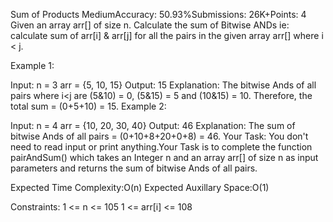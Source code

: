 Sum of Products
MediumAccuracy: 50.93%Submissions: 26K+Points: 4
Given an array arr[] of size n. Calculate the sum of Bitwise ANDs ie: calculate sum of arr[i] & arr[j] for all the pairs in the given array arr[] where i < j.

Example 1:

Input:
n = 3
arr = {5, 10, 15}
Output:
15
Explanation:
The bitwise Ands of all pairs where i<j are (5&10) = 0, (5&15) = 5 and (10&15) = 10.
Therefore, the total sum = (0+5+10) = 15.
Example 2:

Input:
n = 4
arr = {10, 20, 30, 40}
Output:
46
Explanation:
The sum of bitwise Ands 
of all pairs = (0+10+8+20+0+8) = 46.
Your Task:
You don't need to read input or print anything.Your Task is to complete the function pairAndSum() which takes an Integer n and an array arr[]  of size n as input parameters and returns the sum of bitwise Ands of all pairs.

Expected Time Complexity:O(n)
Expected Auxillary Space:O(1)

Constraints:
1 <= n <= 105
1 <= arr[i] <= 108

